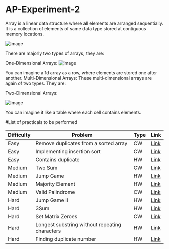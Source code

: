 # AP-Experiment-2
Array is a linear data structure where all elements are arranged sequentially. It is a collection of elements of same data type stored at contiguous memory locations. 

![image](https://github.com/user-attachments/assets/a06a8a53-ceb7-42d2-bcf4-9828a7de223c)

There are majorly two types of arrays, they are:

One-Dimensional Arrays: 
![image](https://github.com/user-attachments/assets/c77c9f7b-589d-4790-97a9-8bf72b0e05f4)

You can imagine a 1d array as a row, where elements are stored one after another.
Multi-Dimensional Arrays:
These multi-dimensional arrays are again of two types. They are:

Two-Dimensional Arrays:

![image](https://github.com/user-attachments/assets/c99a85cb-a52a-43ee-bc9a-f50b4e636c9e)

You can imagine it like a table where each cell contains elements.

#List of practicals to be performed

| Difficulty | Problem                                         | Type | Link                                                                 |
|------------|-------------------------------------------------|------|----------------------------------------------------------------------|
| Easy       | Remove duplicates from a sorted array           | CW   | [Link](https://leetcode.com/problems/remove-duplicates-from-sorted-array/) |
| Easy       | Implementing insertion sort                     | CW   | [Link](https://www.geeksforgeeks.org/problems/insertion-sort/1)     |
| Easy       | Contains duplicate                              | HW   | [Link](https://leetcode.com/problems/contains-duplicate/description/) |
| Medium     | Two Sum                                        | CW   | [Link](https://leetcode.com/problems/two-sum/)                      |
| Medium     | Jump Game                                      | HW   | [Link](https://leetcode.com/problems/jump-game/)                    |
| Medium     | Majority Element                               | HW   | [Link](https://leetcode.com/problems/majority-element)             |
| Medium     | Valid Palindrome                               | CW   | [Link](https://leetcode.com/problems/valid-palindrome/)             |
| Hard       | Jump Game II                                   | HW   | [Link](https://leetcode.com/problems/jump-game-ii)                  |
| Hard       | 3Sum                                           | HW   | [Link](https://leetcode.com/problems/3sum/)                         |
| Hard       | Set Matrix Zeroes                              | CW   | [Link](https://leetcode.com/problems/set-matrix-zeroes/)            |
| Hard       | Longest substring without repeating characters | HW   | [Link](https://leetcode.com/problems/longest-substring-without-repeating-characters/description/) |
| Hard       | Finding duplicate number                       | HW   | [Link](https://leetcode.com/problems/find-the-duplicate-number/description/) |
